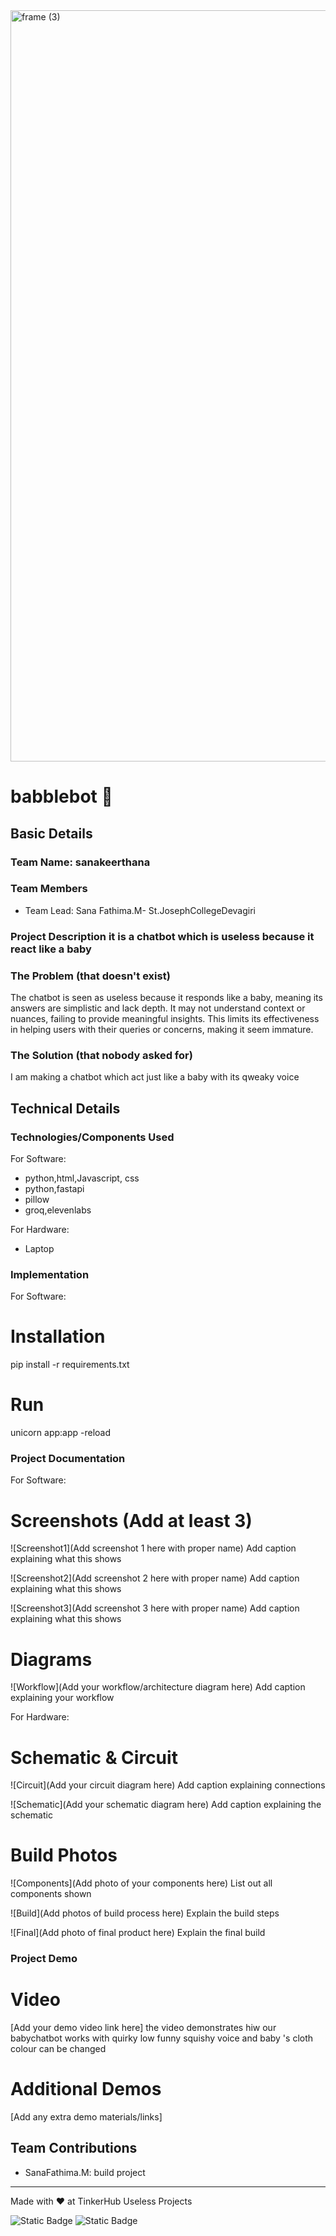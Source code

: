 <img width="3188" height="1202" alt="frame (3)" src="https://github.com/user-attachments/assets/517ad8e9-ad22-457d-9538-a9e62d137cd7" />


# babblebot 🎯


## Basic Details
### Team Name: sanakeerthana


### Team Members
- Team Lead: Sana Fathima.M- St.JosephCollegeDevagiri


### Project Description it is a chatbot which is useless because it react like a baby 

### The Problem (that doesn't exist)
The chatbot is seen as useless because it responds like a baby, meaning its answers are simplistic and lack depth. It may not understand context or nuances, failing to provide meaningful insights. This limits its effectiveness in helping users with their queries or concerns, making it seem immature.

### The Solution (that nobody asked for)
I am  making a chatbot which act just like a baby with its qweaky voice

## Technical Details
### Technologies/Components Used
For Software:
- python,html,Javascript, css
- python,fastapi
- pillow
- groq,elevenlabs

For Hardware:
- Laptop


### Implementation
For Software:
# Installation
pip install -r requirements.txt

# Run
unicorn app:app -reload

### Project Documentation
For Software:

# Screenshots (Add at least 3)
![Screenshot1](Add screenshot 1 here with proper name)
Add caption explaining what this shows

![Screenshot2](Add  screenshot 2 here with proper name)
Add caption explaining what this shows

![Screenshot3](Add screenshot 3 here with proper name)
Add caption explaining what this shows

# Diagrams
![Workflow](Add your workflow/architecture diagram here)
Add caption explaining your workflow

For Hardware:

# Schematic & Circuit
![Circuit](Add your circuit diagram here)
Add caption explaining connections

![Schematic](Add your schematic diagram here)
Add caption explaining the schematic

# Build Photos
![Components](Add photo of your components here)
List out all components shown

![Build](Add photos of build process here)
Explain the build steps

![Final](Add photo of final product here)
Explain the final build

### Project Demo
# Video
[Add your demo video link here]
the video  demonstrates hiw our babychatbot works with quirky low funny squishy voice and baby 's cloth colour can be changed

# Additional Demos
[Add any extra demo materials/links]

## Team Contributions
- SanaFathima.M: build  project


---
Made with ❤ at TinkerHub Useless Projects 

![Static Badge](https://img.shields.io/badge/TinkerHub-24?color=%23000000&link=https%3A%2F%2Fwww.tinkerhub.org%2F)
![Static Badge](https://img.shields.io/badge/UselessProjects--25-25?link=https%3A%2F%2Fwww.tinkerhub.org%2Fevents%2FQ2Q1TQKX6Q%2FUseless%2520Projects)
